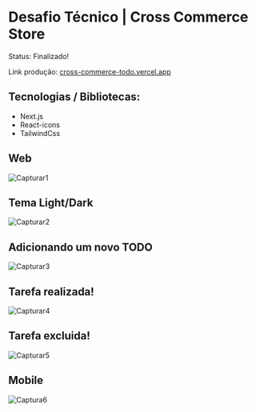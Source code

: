 <h1> 
 Desafio Técnico | Cross Commerce Store
</h1

<p> Status: Finalizado!</p>
<p> Link produção: <a href="cross-commerce-todo.vercel.app" /> <a target="_blank" href="cross-commerce-todo.vercel.app"> cross-commerce-todo.vercel.app<a/> </p>
 


<h2> Tecnologias / Bibliotecas: </h2>

+ Next.js
+ React-icons
+ TailwindCss

<h2> Web </h2>

![Capturar1](https://user-images.githubusercontent.com/66790414/193883296-63944849-6088-4be3-af38-941f47ca4a04.PNG)

<h2> Tema Light/Dark </h2>

![Capturar2](https://user-images.githubusercontent.com/66790414/193883629-1b6d8717-1598-43ff-9106-891eb3ddf570.PNG)

<h2> Adicionando um novo TODO </h2>

![Capturar3](https://user-images.githubusercontent.com/66790414/193884405-29edca47-607b-44a4-9480-74a63ff590de.PNG)

<h2> Tarefa realizada! </h2>

![Capturar4](https://user-images.githubusercontent.com/66790414/193884657-91bd8b2f-38d0-4866-a53a-9ba1653ad9ac.PNG)


<h2> Tarefa excluida! </h2>

![Capturar5](https://user-images.githubusercontent.com/66790414/193884977-247b22fb-44cb-4c12-9f73-b4cacd2ba2b7.PNG)

<h2> Mobile </h2>

![Captura6](https://user-images.githubusercontent.com/66790414/193885612-2973419f-5449-40a2-9ad6-bbfffcb15305.PNG)


